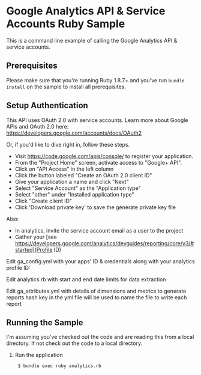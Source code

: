 # Google Analytics API & Service Accounts Ruby Sample

This is a command line example of calling the Google Analytics API & service accounts. 

## Prerequisites

Please make sure that you're running Ruby 1.8.7+ and you've run
`bundle install` on the sample to install all prerequisites.

## Setup Authentication

This API uses OAuth 2.0 with service accounts. Learn more about Google APIs and OAuth 2.0 here:
https://developers.google.com/accounts/docs/OAuth2

Or, if you'd like to dive right in, follow these steps.
 - Visit https://code.google.com/apis/console/ to register your application.
 - From the "Project Home" screen, activate access to "Google+ API".
 - Click on "API Access" in the left column
 - Click the button labeled "Create an OAuth 2.0 client ID"
 - Give your application a name and click "Next"
 - Select "Service Account" as the "Application type"
 - Select "other" under "Installed application type"
 - Click "Create client ID"
 - Click 'Download private key' to save the generate private key file

Also:
 - In analytics, invite the service account email as a user to the project
 - Gather your [see https://developers.google.com/analytics/devguides/reporting/core/v3/#started](Profile ID)

Edit ga_config.yml with your apps' ID & credentials along with your analytics profile ID:

Edit analytics.rb with start and end date limits for data extraction

Edit ga_attributes.yml with details of dimensions and metrics to generate reports
hash key in the yml file will be used to name the file to write each report

## Running the Sample

I'm assuming you've checked out the code and are reading this from a local
directory. If not check out the code to a local directory.

1. Run the application

        $ bundle exec ruby analytics.rb


